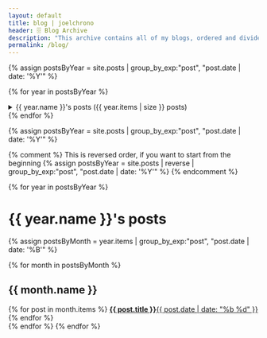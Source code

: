 ```yaml
---
layout: default
title: blog | joelchrono
header: 🗄️ Blog Archive
description: "This archive contains all of my blogs, ordered and divided by date, you can also access them <a href='/tags/'>by tag</a>."
permalink: /blog/
---
```



{% assign postsByYear = site.posts | group_by_exp:"post", "post.date | date: '%Y'" %}

{% for year in postsByYear %}
  <details>
    <summary>{{ year.name }}'s posts ({{ year.items | size }} posts)</summary>
      {% assign totalYearPostCount = 0 %}
      {% assign postsByMonth = year.items | group_by_exp:"post", "post.date | date: '%B'" %}
      <ul>
      {% for month in postsByMonth %}
            <li><a href="#{{ month.name }} {{ year.name }}">{{ month.name }} ({{ month.items | size }} posts)</a></li>
      {% endfor %}
      </ul>
  </details>
{% endfor %}

{% assign postsByYear = site.posts | group_by_exp:"post", "post.date | date: '%Y'" %}

{% comment %}
This is reversed order, if you want to start from the beginning
{% assign postsByYear = site.posts | reverse | group_by_exp:"post", "post.date | date: '%Y'" %}
{% endcomment %}

{% for year in postsByYear %}
<h1>{{ year.name }}'s posts</h1>
{% assign postsByMonth = year.items | group_by_exp:"post", "post.date | date: '%B'" %}

{% for month in postsByMonth %}
<h2 id="{{ month.name }} {{year.name}}">{{ month.name }}</h2>
<div class="wrapper posts">
  {% for post in month.items  %}
   <a class="post" href="{{ post.url }}"><b class="post-title">{{ post.title }}</b><span class="post-date">{{ post.date | date: "%b %d" }}</span></a>
  {% endfor %}
</div>
{% endfor %}
{% endfor %}
